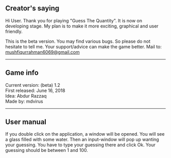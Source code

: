 ## Creator's saying
Hi User. Thank you for playing "Guess The Quantity". It is now on developing stage. My plan is to make it more exciting, graphical and user friendly.

This is the beta version. You may find various bugs. So please do not hesitate to tell me. Your support/advice can make the game better. Mail to: [mushfiqurrahman6069@gmail.com](mailto:mushfiqurrahman6069@gmail.com)

---

## Game info
Current version: (beta) 1.2  
First released: June 16, 2018  
Idea: Abdur Razzaq  
Made by: mdvirus  

---

## User manual
If you double click on the application, a window will be opened. You will see a glass filled with some water. Then an input-window will pop up wanting your guessing. You have to type your guessing there and click Ok. Your guessing should be between 1 and 100.
